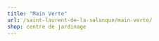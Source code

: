 ```yaml
---
title: "Main Verte"
url: /saint-laurent-de-la-salanque/main-verte/
shop: centre de jardinage
---
```

